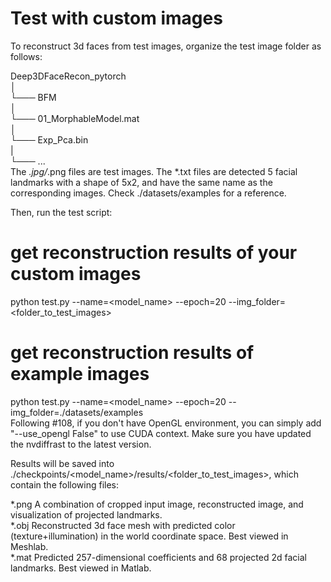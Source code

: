 # Test with custom images
To reconstruct 3d faces from test images, organize the test image folder as follows:  

Deep3DFaceRecon_pytorch  
│  
└─── BFM  
    │  
    └─── 01_MorphableModel.mat  
    │  
    └─── Exp_Pca.bin  
    |  
    └─── ...  
The *.jpg/*.png files are test images. The *.txt files are detected 5 facial landmarks with a shape of 5x2, and have the same name as the corresponding images.  Check ./datasets/examples for a reference.  
  
Then, run the test script:  
  
# get reconstruction results of your custom images
python test.py --name=<model_name> --epoch=20 --img_folder=<folder_to_test_images>

# get reconstruction results of example images
python test.py --name=<model_name> --epoch=20 --img_folder=./datasets/examples  
Following #108, if you don't have OpenGL environment, you can simply add "--use_opengl False" to use CUDA context. Make sure you have updated the nvdiffrast to the latest version.  

Results will be saved into ./checkpoints/<model_name>/results/<folder_to_test_images>, which contain the following files:  

*.png	A combination of cropped input image, reconstructed image, and visualization of projected landmarks.  
*.obj	Reconstructed 3d face mesh with predicted color (texture+illumination) in the world coordinate space. Best viewed in Meshlab.  
*.mat	Predicted 257-dimensional coefficients and 68 projected 2d facial landmarks. Best viewed in Matlab.  
